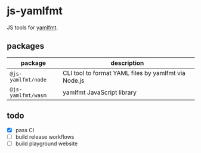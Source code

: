 # js-yamlfmt

JS tools for [yamlfmt](https://github.com/google/yamlfmt).

## packages

| package            | description                                          |
| ------------------ | ---------------------------------------------------- |
| `@js-yamlfmt/node` | CLI tool to format YAML files by yamlfmt via Node.js |
| `@js-yamlfmt/wasm` | yamlfmt JavaScript library                           |

## todo

- [x] pass CI
- [ ] build release workflows
- [ ] build playground website
